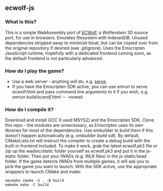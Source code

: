 ## ecwolf-js

### What is this?

This is a simple WebAssembly port of [ECWolf](https://maniacsvault.net/ecwolf/), a Wolfenstein 3D source port, for use in browsers. Emulates filesystem with IndexedDB. Unused dependencies stripped away to minimize bloat, but can be copied over from the original repository if desired (see .gitignore). Uses the Emscripten JavaScript runtime, hopefully with a dedicated frontend coming soon, as the default frontend is not particularly advanced.

### How do I play the game?

- Use a web server - anything will do, e.g. [serve](https://www.npmjs.com/package/serve).
- If you have the Emscripten SDK active, you can use emrun to serve ecwolf.html and pass command line arguments to it if you wish, e.g. _emrun build/ecwolf.html -- -nowait_.

### How do I compile it?

Download and install GCC (I used MSYS2) and the Emscripten SDK. Clone this repo - the modules are unnecessary, as Emscripten uses its own libraries for most of the dependencies. Use embuilder to build them if this doesn't happen automatically (e.g. _embuilder build sdl_). By default, CMakeLists.txt will instruct the compiler to create a debug build with the built-in frontend included. To make it work, grab the latest ecwolf.pk3 file or zip up the wadsrc/static folder yourself as ecwolf.pk3 and put it in the js-static folder. Then put your IWADs (e.g. WL6 files) in the js-static/iwad folder. If the game detects IWADs from multiple games, it will ask you to pick the game you want to launch. With the SDK active, use the appropriate wrappers to launch CMake and make:

```
emcmake cmake -S . -B build
emmake make -C build
```
